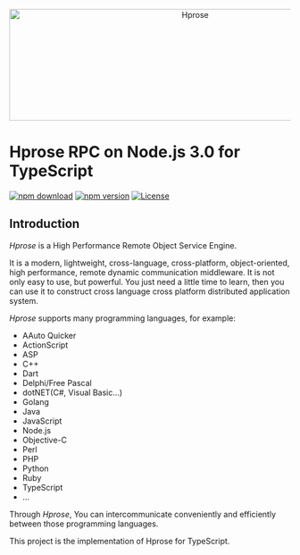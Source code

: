 <p align="center"><img src="https://hprose.com/banner.@2x.png" alt="Hprose" title="Hprose" width="650" height="200" /></p>

# Hprose RPC on Node.js 3.0 for TypeScript

[![npm download](https://img.shields.io/npm/dm/@hprose/rpc-node.svg)](https://www.npmjs.com/package/@hprose/rpc-node)
[![npm version](https://img.shields.io/npm/v/@hprose/rpc-node.svg)](https://www.npmjs.com/package/@hprose/rpc-node)
[![License](https://img.shields.io/npm/l/@hprose/rpc-node.svg)](http://opensource.org/licenses/MIT)

## Introduction

*Hprose* is a High Performance Remote Object Service Engine.

It is a modern, lightweight, cross-language, cross-platform, object-oriented, high performance, remote dynamic communication middleware. It is not only easy to use, but powerful. You just need a little time to learn, then you can use it to construct cross language cross platform distributed application system.

*Hprose* supports many programming languages, for example:

* AAuto Quicker
* ActionScript
* ASP
* C++
* Dart
* Delphi/Free Pascal
* dotNET(C#, Visual Basic...)
* Golang
* Java
* JavaScript
* Node.js
* Objective-C
* Perl
* PHP
* Python
* Ruby
* TypeScript
* ...

Through *Hprose*, You can intercommunicate conveniently and efficiently between those programming languages.

This project is the implementation of Hprose for TypeScript.
